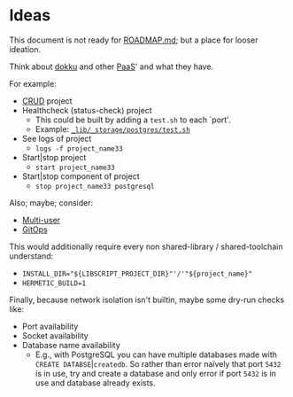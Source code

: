 Ideas
=====

This document is not ready for [ROADMAP.md](ROADMAP.md); but a place for looser ideation.

Think about [dokku](https://dokku.com) and other [PaaS](https://en.wikipedia.org/wiki/Platform_as_a_service)' and what they have.

For example:

- [CRUD](https://en.wikipedia.org/wiki/Create,_read,_update_and_delete) project
- Healthcheck (status-check) project
  - This could be built by adding a `test.sh` to each `port'.
  - Example: [`_lib/_storage/postgres/test.sh`](_lib/_storage/postgres/test.sh)
- See logs of project
  - `logs -f project_name33`
- Start|stop project
  - `start project_name33`
- Start|stop component of project
  - `stop project_name33 postgresql`

Also; maybe; consider:
- [Multi-user](https://en.wikipedia.org/wiki/Multi-user_software)
- [GitOps](https://about.gitlab.com/topics/gitops/)

This would additionally require every non shared-library / shared-toolchain understand:
- `INSTALL_DIR="${LIBSCRIPT_PROJECT_DIR}"'/'"${project_name}"`
- `HERMETIC_BUILD=1`

Finally, because network isolation isn't builtin, maybe some dry-run checks like:
- Port availability
- Socket availability
- Database name availability
  - E.g., with PostgreSQL you can have multiple databases made with `CREATE DATABSE`|`createdb`. So rather than error naïvely that port `5432` is in use, try and create a database and only error if port `5432` is in use and database already exists. 
